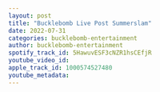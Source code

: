 ```yaml
---
layout: post
title: "Bucklebomb Live Post Summerslam"
date: 2022-07-31
categories: bucklebomb-entertainment
author: bucklebomb-entertainment
spotify_track_id: 5HawuvESF3cNZR1hsCEfjR
youtube_video_id: 
apple_track_id: 1000574527480
youtube_metadata: 
---
```


